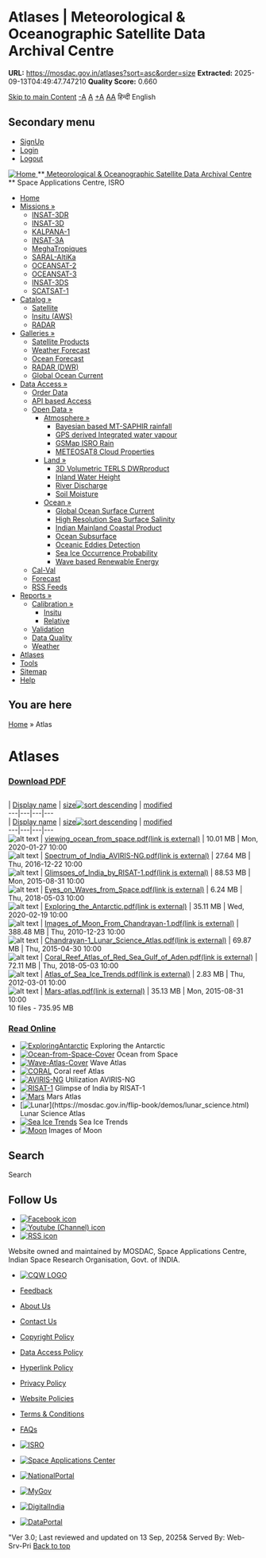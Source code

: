 # Atlases | Meteorological & Oceanographic Satellite Data Archival Centre

**URL:** https://mosdac.gov.in/atlases?sort=asc&order=size
**Extracted:** 2025-09-13T04:49:47.747210
**Quality Score:** 0.660

[Skip to main Content](https://mosdac.gov.in/atlases?sort=asc&order=size#main-content "Skip to main Content")
[-A](javascript:;) [A](javascript:;) [+A](javascript:;)
[A](javascript:drupalHighContrast.enableStyles\(\))[A](javascript:drupalHighContrast.disableStyles\(\))
हिन्दी English
## Secondary menu
  * [SignUp](https://mosdac.gov.in/internal/registration)
  * [Login](https://mosdac.gov.in/internal/uops)
  * [Logout](https://mosdac.gov.in/internal/logout)

[ ![Home](https://mosdac.gov.in/sites/default/files/mosdac_small.png) ](https://mosdac.gov.in/ "Home")
**[ Meteorological & Oceanographic Satellite Data Archival Centre](https://mosdac.gov.in/ "Home") **
Space Applications Centre, ISRO 
  * [Home](https://mosdac.gov.in/)
  * [Missions »](https://mosdac.gov.in/atlases?sort=asc&order=size)
    * [INSAT-3DR](https://mosdac.gov.in/insat-3dr)
    * [INSAT-3D](https://mosdac.gov.in/insat-3d)
    * [KALPANA-1](https://mosdac.gov.in/kalpana-1)
    * [INSAT-3A](https://mosdac.gov.in/insat-3a)
    * [MeghaTropiques](https://mosdac.gov.in/megha-tropiques)
    * [SARAL-AltiKa](https://mosdac.gov.in/saral-altika)
    * [OCEANSAT-2](https://mosdac.gov.in/oceansat-2)
    * [OCEANSAT-3](https://mosdac.gov.in/oceansat-3)
    * [INSAT-3DS](https://mosdac.gov.in/insat-3ds)
    * [SCATSAT-1](https://mosdac.gov.in/scatsat-1)
  * [Catalog »](https://mosdac.gov.in/atlases?sort=asc&order=size)
    * [Satellite](https://mosdac.gov.in/internal/catalog-satellite)
    * [Insitu (AWS)](https://mosdac.gov.in/internal/catalog-insitu)
    * [RADAR](https://mosdac.gov.in/internal/catalog-radar)
  * [Galleries »](https://mosdac.gov.in/atlases?sort=asc&order=size)
    * [Satellite Products](https://mosdac.gov.in/internal/gallery)
    * [Weather Forecast](https://mosdac.gov.in/internal/gallery/weather)
    * [Ocean Forecast](https://mosdac.gov.in/internal/gallery/ocean)
    * [RADAR (DWR)](https://mosdac.gov.in/internal/gallery/dwr)
    * [Global Ocean Current](https://mosdac.gov.in/internal/gallery/current)
  * [Data Access »](https://mosdac.gov.in/atlases?sort=asc&order=size)
    * [Order Data](https://mosdac.gov.in/internal/uops)
    * [API based Access](https://mosdac.gov.in/downloadapi-manual)
    * [Open Data »](https://mosdac.gov.in/atlases?sort=asc&order=size)
      * [Atmosphere »](https://mosdac.gov.in/atlases?sort=asc&order=size)
        * [Bayesian based MT-SAPHIR rainfall](https://mosdac.gov.in/bayesian-based-mt-saphir-rainfall)
        * [GPS derived Integrated water vapour](https://mosdac.gov.in/gps-derived-integrated-water-vapour)
        * [GSMap ISRO Rain](https://mosdac.gov.in/gsmap-isro-rain)
        * [METEOSAT8 Cloud Properties](https://mosdac.gov.in/meteosat8-cloud-properties)
      * [Land »](https://mosdac.gov.in/atlases?sort=asc&order=size)
        * [3D Volumetric TERLS DWRproduct](https://mosdac.gov.in/3d-volumetric-terls-dwrproduct)
        * [Inland Water Height](https://mosdac.gov.in/inland-water-height)
        * [River Discharge](https://mosdac.gov.in/river-discharge)
        * [Soil Moisture](https://mosdac.gov.in/soil-moisture-0)
      * [Ocean »](https://mosdac.gov.in/atlases?sort=asc&order=size)
        * [Global Ocean Surface Current](https://mosdac.gov.in/global-ocean-surface-current)
        * [High Resolution Sea Surface Salinity](https://mosdac.gov.in/high-resolution-sea-surface-salinity)
        * [Indian Mainland Coastal Product](https://mosdac.gov.in/indian-mainland-coastal-product)
        * [Ocean Subsurface](https://mosdac.gov.in/ocean-subsurface)
        * [Oceanic Eddies Detection](https://mosdac.gov.in/oceanic-eddies-detection)
        * [Sea Ice Occurrence Probability](https://mosdac.gov.in/sea-ice-occurrence-probability)
        * [Wave based Renewable Energy](https://mosdac.gov.in/wave-based-renewable-energy)
    * [Cal-Val](https://mosdac.gov.in/internal/calval-data)
    * [Forecast](https://mosdac.gov.in/internal/forecast-menu)
    * [RSS Feeds](https://mosdac.gov.in/rss-feed "ISROCast")
  * [Reports »](https://mosdac.gov.in/atlases?sort=asc&order=size)
    * [Calibration »](https://mosdac.gov.in/atlases?sort=asc&order=size)
      * [Insitu](https://mosdac.gov.in/insitu)
      * [Relative](https://mosdac.gov.in/calibration-reports)
    * [Validation](https://mosdac.gov.in/validation-reports)
    * [Data Quality](https://mosdac.gov.in/data-quality)
    * [Weather](https://mosdac.gov.in/weather-reports)
  * [Atlases](https://mosdac.gov.in/atlases)
  * [Tools](https://mosdac.gov.in/tools)
  * [Sitemap](https://mosdac.gov.in/sitemap)
  * [Help](https://mosdac.gov.in/help)


## You are here
[Home](https://mosdac.gov.in/) » Atlas
# Atlases
### [Download PDF](https://mosdac.gov.in/atlases?sort=asc&order=size#quickset-atlases_qt_0)
##  [](https://mosdac.gov.in/atlas)
| [Display name](https://mosdac.gov.in/atlases?sort=asc&order=Display%20name "sort by Display name") | [size![sort descending](https://mosdac.gov.in/misc/arrow-desc.png)](https://mosdac.gov.in/atlases?sort=desc&order=size "sort by size") | [modified](https://mosdac.gov.in/atlases?sort=asc&order=modified "sort by modified")  
---|---|---|---  
| [Display name](https://mosdac.gov.in/atlases?sort=asc&order=Display%20name "sort by Display name") | [size![sort descending](https://mosdac.gov.in/misc/arrow-desc.png)](https://mosdac.gov.in/atlases?sort=desc&order=size "sort by size") | [modified](https://mosdac.gov.in/atlases?sort=asc&order=modified "sort by modified")  
---|---|---|---  
![alt text](https://mosdac.gov.in/sites/all/modules/filebrowser/icons/application-pdf.png) | [viewing_ocean_from_space.pdf(link is external)](https://mosdac.gov.in/filebrowser/download/32) | 10.01 MB | Mon, 2020-01-27 10:00  
![alt text](https://mosdac.gov.in/sites/all/modules/filebrowser/icons/application-pdf.png) | [Spectrum_of_India_AVIRIS-NG.pdf(link is external)](https://mosdac.gov.in/filebrowser/download/31) | 27.64 MB | Thu, 2016-12-22 10:00  
![alt text](https://mosdac.gov.in/sites/all/modules/filebrowser/icons/application-pdf.png) | [Glimspes_of_India_by_RISAT-1.pdf(link is external)](https://mosdac.gov.in/filebrowser/download/30) | 88.53 MB | Mon, 2015-08-31 10:00  
![alt text](https://mosdac.gov.in/sites/all/modules/filebrowser/icons/application-pdf.png) | [Eyes_on_Waves_from_Space.pdf(link is external)](https://mosdac.gov.in/filebrowser/download/29) | 6.24 MB | Thu, 2018-05-03 10:00  
![alt text](https://mosdac.gov.in/sites/all/modules/filebrowser/icons/application-pdf.png) | [Exploring_the_Antarctic.pdf(link is external)](https://mosdac.gov.in/filebrowser/download/28) | 35.11 MB | Wed, 2020-02-19 10:00  
![alt text](https://mosdac.gov.in/sites/all/modules/filebrowser/icons/application-pdf.png) | [Images_of_Moon_From_Chandrayan-1.pdf(link is external)](https://mosdac.gov.in/filebrowser/download/27) | 388.48 MB | Thu, 2010-12-23 10:00  
![alt text](https://mosdac.gov.in/sites/all/modules/filebrowser/icons/application-pdf.png) | [Chandrayan-1_Lunar_Science_Atlas.pdf(link is external)](https://mosdac.gov.in/filebrowser/download/26) | 69.87 MB | Thu, 2015-04-30 10:00  
![alt text](https://mosdac.gov.in/sites/all/modules/filebrowser/icons/application-pdf.png) | [Coral_Reef_Atlas_of_Red_Sea_Gulf_of_Aden.pdf(link is external)](https://mosdac.gov.in/filebrowser/download/25) | 72.11 MB | Thu, 2018-05-03 10:00  
![alt text](https://mosdac.gov.in/sites/all/modules/filebrowser/icons/application-pdf.png) | [Atlas_of_Sea_Ice_Trends.pdf(link is external)](https://mosdac.gov.in/filebrowser/download/24) | 2.83 MB | Thu, 2012-03-01 10:00  
![alt text](https://mosdac.gov.in/sites/all/modules/filebrowser/icons/application-pdf.png) | [Mars-atlas.pdf(link is external)](https://mosdac.gov.in/filebrowser/download/23) | 35.13 MB | Mon, 2015-08-31 10:00  
10 files - 735.95 MB
### [Read Online](https://mosdac.gov.in/atlases?sort=asc&order=size#quickset-atlases_qt_1)
  * [![ExploringAntarctic](https://mosdac.gov.in/sites/default/files/styles/atlas_thumbs_big_/public/flipdoc_covers/Exploring-Antarctic.jpg?itok=RmYU5DYp)](https://mosdac.gov.in/flip-book/demos/Antarctic.html)
Exploring the Antarctic
  * [![Ocean-from-Space-Cover](https://mosdac.gov.in/sites/default/files/styles/atlas_thumbs_big_/public/flipdoc_covers/ocean-from-space.jpg?itok=2eu_TYz0)](https://mosdac.gov.in/flip-book/demos/ocean.html)
Ocean from Space
  * [![Wave-Atlas-Cover](https://mosdac.gov.in/sites/default/files/styles/atlas_thumbs_big_/public/flipdoc_covers/wave-atlas.jpg?itok=jCC_aeos)](https://mosdac.gov.in/flip-book/demos/wave_atlas.html)
Wave Atlas
  * [![CORAL](https://mosdac.gov.in/sites/default/files/styles/atlas_thumbs_big_/public/flipdoc_covers/Coral.jpg?itok=8XwnYCkB)](https://mosdac.gov.in/flip-book/demos/coral.html)
Coral reef Atlas
  * [![AVIRIS-NG](https://mosdac.gov.in/sites/default/files/styles/atlas_thumbs_big_/public/flipdoc_covers/Aviris.jpg?itok=8ipGAU8m)](https://mosdac.gov.in/flip-book/demos/AVIRIS-NG.html)
Utilization AVIRIS-NG
  * [![RISAT-1](https://mosdac.gov.in/sites/default/files/styles/atlas_thumbs_big_/public/flipdoc_covers/RISAT-1.jpg?itok=ccAr8Z05)](https://mosdac.gov.in/flip-book/demos/risat.html)
Glimpse of India by RISAT-1
  * [![Mars](https://mosdac.gov.in/sites/default/files/styles/atlas_thumbs_big_/public/flipdoc_covers/Mars.jpg?itok=Z29GFz5a)](https://mosdac.gov.in/flip-book/demos/mars.html)
Mars Atlas
  * [![Lunar](https://mosdac.gov.in/sites/default/files/styles/atlas_thumbs_big_/public/flipdoc_covers/lunar.jpg?itok=TAwPHVX_)](https://mosdac.gov.in/flip-book/demos/lunar_science.html)
Lunar Science Atlas
  * [![Sea Ice Trends](https://mosdac.gov.in/sites/default/files/styles/atlas_thumbs_big_/public/flipdoc_covers/Sea-Ice.jpg?itok=v_pPp39W)](https://mosdac.gov.in/flip-book/demos/polar_science.html)
Sea Ice Trends
  * [![Moon](https://mosdac.gov.in/sites/default/files/styles/atlas_thumbs_big_/public/flipdoc_covers/moon.jpg?itok=Y7g8LrvB)](https://mosdac.gov.in/flip-book/demos/moon.html)
Images of Moon


## Search
Search 
## Follow Us
  * [![Facebook icon](https://mosdac.gov.in/sites/all/modules/social_media_links/libraries/elegantthemes/PNG/facebook.png)](https://www.facebook.com/mosdac.sac.isro "Facebook")
  * [![Youtube \(Channel\) icon](https://mosdac.gov.in/sites/all/modules/social_media_links/libraries/elegantthemes/PNG/youtube.png)](http://www.youtube.com/channel/UCDVkai9WIgY2ZgrlF_08Yeg "Youtube \(Channel\)")
  * [![RSS icon](https://mosdac.gov.in/sites/all/modules/social_media_links/libraries/elegantthemes/PNG/rss.png)](https://mosdac.gov.in/rss.xml "RSS")


Website owned and maintained by MOSDAC, Space Applications Centre, Indian Space Research Organisation, Govt. of INDIA.
  * [![CQW LOGO](https://mosdac.gov.in/docs/cqw_logo.gif)](https://mosdac.gov.in/docs/STQC.pdf "Quality Certificate")


  * [Feedback](https://mosdac.gov.in/mosdac-feedback)
  * [About Us](https://mosdac.gov.in/about-us)
  * [Contact Us](https://mosdac.gov.in/contact-us)
  * [Copyright Policy](https://mosdac.gov.in/copyright-policy)
  * [Data Access Policy](https://mosdac.gov.in/data-access-policy)
  * [Hyperlink Policy](https://mosdac.gov.in/hyperlink-policy)
  * [Privacy Policy](https://mosdac.gov.in/privacy-policy)
  * [Website Policies](https://mosdac.gov.in/website-policies)
  * [Terms & Conditions](https://mosdac.gov.in/terms-conditions)
  * [FAQs](https://mosdac.gov.in/faq-page)


  * [![ISRO](https://mosdac.gov.in/sites/default/files/styles/thumbnail/public/logo-transparent.png?itok=IUS20l-w)](http://www.isro.gov.in)
  * [![Space Applications Center](https://mosdac.gov.in/sites/default/files/styles/thumbnail/public/saclogo.png?itok=_Jv4AuIn)](http://www.sac.gov.in)
  * [![NationalPortal](https://mosdac.gov.in/sites/default/files/styles/thumbnail/public/india-gov_0.png?itok=yssAPH3m)](http://www.india.gov.in)
  * [![MyGov](https://mosdac.gov.in/sites/default/files/styles/thumbnail/public/mygov_0.png?itok=Po-dzdT3)](http://mygov.in/)
  * [![DigitalIndia](https://mosdac.gov.in/sites/default/files/styles/thumbnail/public/digital-india_0.png?itok=ntlP7atE)](http://www.digitalindia.gov.in/)
  * [![DataPortal](https://mosdac.gov.in/sites/default/files/styles/thumbnail/public/data-gov.png?itok=qYA78FgB)](http://data.gov.in)


"Ver 3.0; Last reviewed and updated on 13 Sep, 2025& Served By: Web-Srv-Pri
[](https://mosdac.gov.in/atlases?sort=asc&order=size "Previous")[](https://mosdac.gov.in/atlases?sort=asc&order=size "Next")
[](https://mosdac.gov.in/atlases?sort=asc&order=size)
[](https://mosdac.gov.in/atlases?sort=asc&order=size "Previous")[](https://mosdac.gov.in/atlases?sort=asc&order=size "Next")
[](https://mosdac.gov.in/atlases?sort=asc&order=size "Close")[](https://mosdac.gov.in/atlases?sort=asc&order=size)[](https://mosdac.gov.in/atlases?sort=asc&order=size)[](https://mosdac.gov.in/atlases?sort=asc&order=size "Pause Slideshow")[](https://mosdac.gov.in/atlases?sort=asc&order=size "Play Slideshow")
[Back to top](https://mosdac.gov.in/atlases?sort=asc&order=size#top)
